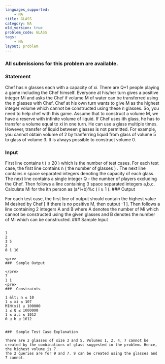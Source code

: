 ```yaml
---
languages_supported:
    - NA
title: GLASS
category: NA
old_version: true
problem_code: GLASS
tags:
    - NA
layout: problem
---
```

###  All submissions for this problem are available. 

###  Statement 

Chef has n glasses each with a capacity of xi. 
There are Q+1 people playing a game including the Chef himself. Everyone at his/her turn gives a positive integer Mi and asks the Chef if volume M of water can be transferred using the n glasses with Chef. Chef at his own turn wants to give M as the highest integer volume which cannot be constructed using these n glasses. 
So, you need to help chef with this game. 
Assume that to construct a volume M, we have a reserve with infinite volume of liquid. If Chef uses ith glass, he has to transfer a volume equal to xi in one turn. He can use a glass multiple times. However, transfer of liquid between glasses is not permitted. For example, you cannot obtain volume of 2 by tranferring liquid from glass of volume 5 to glass of volume 3. 
It is always possible to construct volume 0.

###  Input 

 First line contains t ( ≤ 20 ) which is the number of test cases. For each test case, the first line contains n ( the number of glasses ) . The next line contains n space separated integers denoting the capacity of each glass. The next line contains a single integer Q - the number of players excluding the Chef. Then follows a line containing 3 space separated integers a,b,c. Calculate Mi for the ith person as (a\*i+b)%c ( i ≥ 1 ). ###  Output 

 For each test case, the first line of output should contain the highest value M desired by Chef \[ If there is no positive M, then output -1 \]. Then follows a line containing 2 integers A and B where A denotes the number of Mi which cannot be constructed using the given glasses and B denotes the number of Mi which can be constructed. ###  Sample Input 

 ```

1
2
3 5
2
8 1 10

<pre>
###  Sample Output 

</pre>
7
1 1
<pre>
###  Constraints 

1 &lt; n ≤ 10 
1 ≤ xi ≤ 107 
MIN(xi) ≤ 100000 
1 ≤ Q ≤ 1000000 
1 ≤ a,c ≤ 1012 
0 ≤ b ≤ 1012

 
###  Sample Test Case Explanation 

 There are 2 glasses of size 3 and 5. Volumes 1, 2, 4, 7 cannot be created by the combinations of glass suggested in the problem. Hence, the highest volume is 7. 
The 2 queries are for 9 and 7. 9 can be created using the glasses and 7 cannot.
